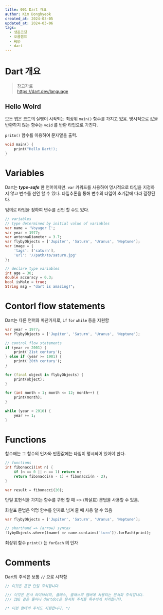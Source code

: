 ```yaml
---
title: 001 Dart 개요
author: Kim Donghyeok
created_at: 2024-03-05
updated_at: 2024-03-06
tags:
  - 생존코딩
  - 오름캠프
  - App
  - dart
---
```


# Dart 개요

> 참고자료  
> <https://dart.dev/language>  

## Hello Wolrd

모든 앱은 코드의 실행이 시작되는 최상위 `main()` 함수를 가지고 있음. 명시적으로 값을 반환하지 않는 함수는
`void` 를 반환 타입으로 가진다.

`pritn()` 함수를 이용하여 문자열을 출력.

```dart
void main() {
    print("Hello Dart!);
}
```

# Variables

Dart는 ***type-safe*** 한 언어이지만. `var` 키워드를 사용하여 명시적으로 타입을 지정하지 않고 변수를 선언 할 수 있다. 타입추론을 통해 변수의 타입이 초기값에 따라 결정된다.

임의로 타입을 정하여 변수를 선언 할 수도 있다.

```dart
// variables  
// type determined by initial value of variables  
var name = 'Voyager I';  
var year = 1977;  
var antennaDiameter = 3.7;  
var flybyObjects = ['Jupiter', 'Saturn', 'Uranus', 'Neptune'];  
var image = {  
    'tags': ['saturn'],  
    'url': '//path/to/saturn.jpg'  
};  

// declare type variables  
int age = 30;  
double accuracy = 0.3;  
bool isMale = true;  
String msg = "dart is amazing!";  
```

# Contorl flow statements

Dart는 다른 언어와 마찬가지로, `if` `for` `while` 등을 지원함

```dart
var year = 1977;  
var flybyObjects = ['Jupiter', 'Saturn', 'Uranus', 'Neptune'];  
  
// control flow statements  
if (year >= 2001) {  
    print('21st century');
} else if (year >= 1901) {  
    print('20th century');  
}  
  
for (final object in flybyObjects) {  
    print(object);  
}  
  
for (int month = 1; month <= 12; month++) {  
    print(month);  
}  
  
while (year < 2016) {  
    year += 1;  
}
```

# Functions

함수에는 그 함수의 인자와 반환값에는 타입이 명시되어 있어야 한다.

```dart
// functions  
int fibonacci(int n) {  
    if (n == 0 || n == 1) return n;  
    return fibonacci(n - 1) + fibonacci(n - 2);  
}  
  
var result = fibonacci(20);
```

단일 표현식을 가지는 함수를 구현 할 때 => (화살표) 문법을 사용할 수 있음.

화살표 문법은 익명 함수를 인자로 넘겨 줄 때 사용 할 수 있음

```dart
var flybyObjects = ['Jupiter', 'Saturn', 'Uranus', 'Neptune'];  

// shorthand => (arrow) syntax  
flybyObjects.where((name) => name.contains('turn')).forEach(print);
```

최상위 함수 `print()` 는 `forEach` 의 인자

# Comments

Dart의 주석은 보통 `//` 으로 시작함

```dart
// 이것은 흔한 단일 주석입니다.

/// 이것은 문서 라이브러리, 클래스, 클래스의 멤버에 사용되는 문서화 주석입니다.
/// IDE 같은 툴이나 dartdoc은 문서화 주석를 특수하게 처리합니다.

/* 이런 형태의 주석도 지원합니다. */
```
